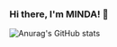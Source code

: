 <div>
<h3>
Hi there, I'm MINDA! 👋
</h3>
</div>


![Anurag's GitHub stats](https://github-readme-stats.vercel.app/api?username=MINDA01&anuraghazra&show_icons=true&theme=dracula&count_private=true)
